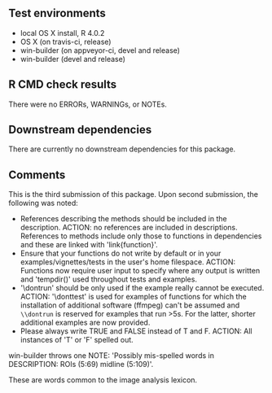 ## Test environments
* local OS X install, R 4.0.2
* OS X (on travis-ci, release)
* win-builder (on appveyor-ci, devel and release)
* win-builder (devel and release)

## R CMD check results
There were no ERRORs, WARNINGs, or NOTEs. 

## Downstream dependencies
There are currently no downstream dependencies for this package.

## Comments
This is the third submission of this package. Upon second submission, the following was noted:

* References describing the methods should be included in the description. ACTION: no references are included in descriptions. References to methods include only those to functions in dependencies and these are linked with 'link{function}'.
* Ensure that your functions do not write by default or in your 
examples/vignettes/tests in the user's home filespace. ACTION: Functions now require user input to specify where any output is written and 'tempdir()'
used throughout tests and examples.
* '\\dontrun' should be only used if the example really cannot be executed. ACTION: '\\donttest' is used for examples of functions for which the installation of additional software (ffmpeg)  can't be assumed and `\\dontrun` is reserved for examples that run >5s. For the latter, shorter additional examples are now provided.
* Please always write TRUE and FALSE instead of T and F. ACTION: All instances of 'T' or 'F' spelled out.


win-builder throws one NOTE: 'Possibly mis-spelled words in DESCRIPTION:
  ROIs (5:69)
  midline (5:109)'. 
  
These are words common to the image analysis lexicon.